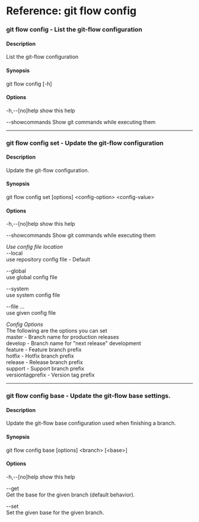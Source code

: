 # Reference: git flow config

### git flow config - List the git-flow configuration

#### Description
 List the git-flow configuration

#### Synopsis
git flow config [-h]

#### Options
-h,--[no]help
show this help

--showcommands
Show git commands while executing them

---

### git flow config set - Update the git-flow configuration

#### Description
Update the git-flow configuration.

#### Synopsis
git flow config set [options] \<config-option\> \<config-value\> 

#### Options
-h,--[no]help
show this help

--showcommands
Show git commands while executing them

*Use config file location*  
--local  
use repository config file - Default  

--global  
use global config file  

--system  
use system config file  

--file ...  
use given config file  


*Config Options*  
The following are the options you can set  
master				- Branch name for production releases  
develop				- Branch name for "next release" development  
feature				- Feature branch prefix  
hotfix				- Hotfix branch prefix  
release				- Release branch prefix  
support				- Support branch prefix  
versiontagprefix	- Version tag prefix  

---

### git flow config base - Update the git-flow base settings.

#### Description
Update the git-flow base configuration used when finishing a branch.

#### Synopsis
git flow config base [options] \<branch\> [\<base\>] 

#### Options
-h,--[no]help
show this help

--get  
Get the base for the given branch (default behavior).

--set   
Set the given base for the given branch.
